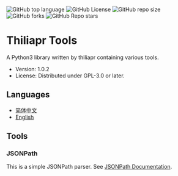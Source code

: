 ![GitHub top language](https://img.shields.io/github/languages/top/thiliapr/python3-tprtools)
![GitHub License](https://img.shields.io/badge/license-GPL--3.0--or--later-blue)
![GitHub repo size](https://img.shields.io/github/repo-size/thiliapr/python3-tprtools)
![GitHub forks](https://img.shields.io/github/forks/thiliapr/python3-tprtools)
![GitHub Repo stars](https://img.shields.io/github/stars/thiliapr/python3-tprtools)

# Thiliapr Tools
A Python3 library written by thiliapr containing various tools.
- Version: 1.0.2
- License: Distributed under GPL-3.0 or later.

## Languages
- [简体中文](README.zh-CN.md)
- [English](README.md)

## Tools
### JSONPath
This is a simple JSONPath parser.
See [JSONPath Documentation](docs/jsonpath.md).
